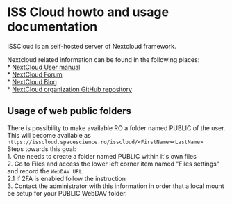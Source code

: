 # ISS Cloud howto and usage documentation

ISSCloud is an self-hosted server of Nextcloud framework.

Nextcloud related information can be found in the following places:  
    * [NextCloud User manual](https://docs.nextcloud.com/server/latest/user_manual/en/)  
    * [NextCloud Forum](https://help.nextcloud.com/)  
    * [NextCloud Blog](https://nextcloud.com/blog/)  
    * [NextCloud organization GitHub repository](https://github.com/nextcloud)  


## Usage of web public folders

There is possibility to make available RO a folder named PUBLIC of the user.  
This will become available as `https://isscloud.spacescience.ro/isscloud/<FirstName><LastName>`  
Steps towards this goal:  
    1. One needs to create a folder named PUBLIC within it's own files  
    2. Go to Files and access the lower left corner item named "Files settings" and record the `WebDAV URL`  
        2.1 if 2FA is enabled follow the instruction  
    3. Contact the administrator with this information in order that a local mount be setup for your PUBLIC WebDAV folder.  

